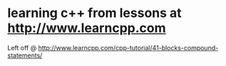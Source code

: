 # learning c++ from lessons at http://www.learncpp.com



Left off @  http://www.learncpp.com/cpp-tutorial/41-blocks-compound-statements/


